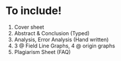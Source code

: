 # To include!
1. Cover sheet
2. Abstract & Conclusion (Typed)
3. Analysis, Error Analysis (Hand written)
4. 3 @ Field Line Graphs, 4 @ origin graphs
5. Plagiarism Sheet (FAQ)
